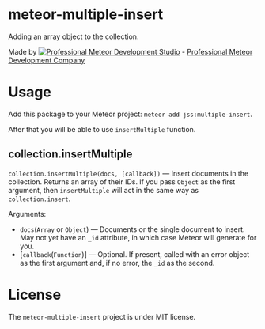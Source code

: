 # meteor-multiple-insert

Adding an array object to the collection.

Made by [![Professional Meteor Development Studio](http://s30.postimg.org/jfno1g71p/jss_xs.png)](https://jssolutionsdev.com) - [Professional Meteor Development Company](https://jssolutionsdev.com)

# Usage

Add this package to your Meteor project: `meteor add jss:multiple-insert`.

After that you will be able to use `insertMultiple` function.


## collection.insertMultiple

`collection.insertMultiple(docs, [callback])` — Insert documents in the collection. Returns an array of their IDs. If you pass `Object` as the first argument, then `insertMultiple` will act in the same way as `collection.insert`.

Arguments:
- `docs`(`Array` or `Object`) — Documents or the single document to insert. May not yet have an `_id` attribute, in which case Meteor will generate for you.
- [`callback`(`Function`)] — Optional. If present, called with an error object as the first argument and, if no error, the `_id` as the second.

# License
The `meteor-multiple-insert` project is under MIT license.
